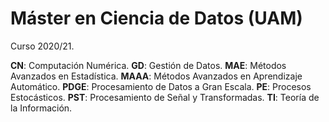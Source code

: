 # Máster en Ciencia de Datos (UAM)

Curso 2020/21.

**CN**: Computación Numérica.
**GD**: Gestión de Datos.
**MAE**: Métodos Avanzados en Estadística.
**MAAA**: Métodos Avanzados en Aprendizaje Automático.
**PDGE**: Procesamiento de Datos a Gran Escala.
**PE**: Procesos Estocásticos.
**PST**: Procesamiento de Señal y Transformadas.
**TI**: Teoría de la Información.


